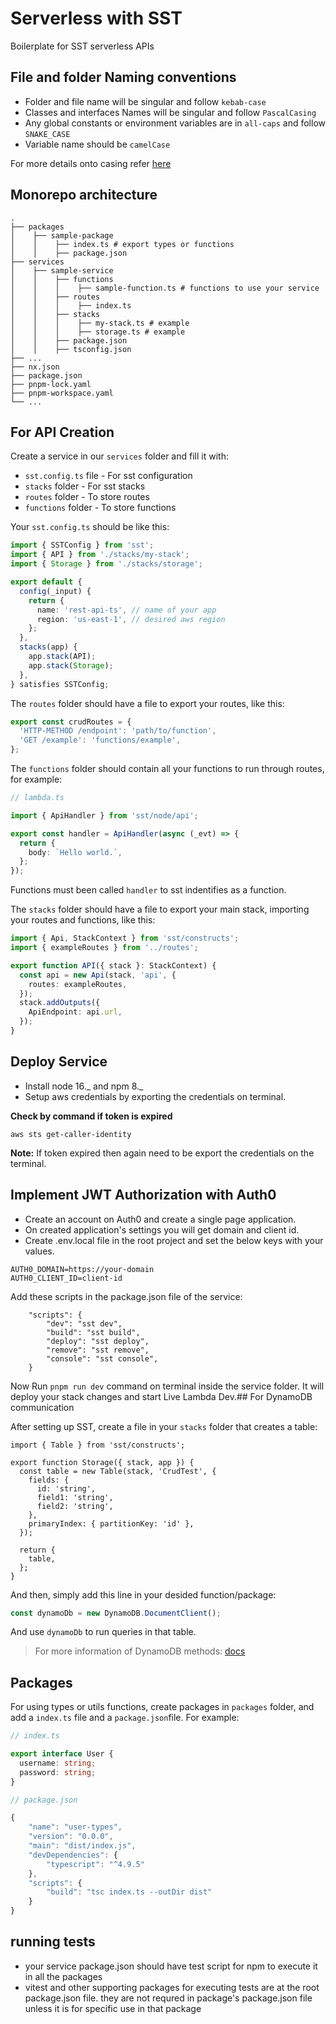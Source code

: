 # Serverless with SST

Boilerplate for SST serverless APIs

## File and folder Naming conventions

- Folder and file name will be singular and follow `kebab-case`
- Classes and interfaces Names will be singular and follow `PascalCasing`
- Any global constants or environment variables are in `all-caps` and follow `SNAKE_CASE`
- Variable name should be `camelCase`

For more details onto casing refer [here](https://medium.com/better-programming/string-case-styles-camel-pascal-snake-and-kebab-case-981407998841)

## Monorepo architecture

```
.
├── packages
│    ├── sample-package
│    │    ├── index.ts # export types or functions
│    │    ├── package.json
├── services
│    ├── sample-service
│    │    ├── functions
│    │    │    ├── sample-function.ts # functions to use your service
│    │    ├── routes
│    │    │    ├── index.ts
│    │    ├── stacks
│    │    │    ├── my-stack.ts # example
│    │    │    ├── storage.ts # example
│    │    ├── package.json
│    │    ├── tsconfig.json
├── ...
├── nx.json
├── package.json
├── pnpm-lock.yaml
├── pnpm-workspace.yaml
└── ...
```

## For API Creation

Create a service in our `services` folder and fill it with:

- `sst.config.ts` file - For sst configuration
- `stacks` folder - For sst stacks
- `routes` folder - To store routes
- `functions` folder - To store functions

Your `sst.config.ts` should be like this:

```typescript
import { SSTConfig } from 'sst';
import { API } from './stacks/my-stack';
import { Storage } from './stacks/storage';

export default {
  config(_input) {
    return {
      name: 'rest-api-ts', // name of your app
      region: 'us-east-1', // desired aws region
    };
  },
  stacks(app) {
    app.stack(API);
    app.stack(Storage);
  },
} satisfies SSTConfig;
```

The `routes` folder should have a file to export your routes, like this:

```typescript
export const crudRoutes = {
  'HTTP-METHOD /endpoint': 'path/to/function',
  'GET /example': 'functions/example',
};
```

The `functions` folder should contain all your functions to run through routes, for example:

```typescript
// lambda.ts

import { ApiHandler } from 'sst/node/api';

export const handler = ApiHandler(async (_evt) => {
  return {
    body: `Hello world.`,
  };
});
```

Functions must been called `handler` to sst indentifies as a function.

The `stacks` folder should have a file to export your main stack, importing your routes and functions, like this:

```typescript
import { Api, StackContext } from 'sst/constructs';
import { exampleRoutes } from '../routes';

export function API({ stack }: StackContext) {
  const api = new Api(stack, 'api', {
    routes: exampleRoutes,
  });
  stack.addOutputs({
    ApiEndpoint: api.url,
  });
}
```

## Deploy Service

- Install node 16._ and npm 8._
- Setup aws credentials by exporting the credentials on terminal.

**Check by command if token is expired**

```
aws sts get-caller-identity
```

**Note:** If token expired then again need to be export the credentials on the terminal.

## Implement JWT Authorization with Auth0

- Create an account on Auth0 and create a single page application.
- On created application's settings you will get domain and client id.
- Create .env.local file in the root project and set the below keys with your values.

```
AUTH0_DOMAIN=https://your-domain
AUTH0_CLIENT_ID=client-id
```

Add these scripts in the package.json file of the service:

```
	"scripts": {
		"dev": "sst dev",
		"build": "sst build",
		"deploy": "sst deploy",
		"remove": "sst remove",
		"console": "sst console",
	}
```

Now Run `pnpm run dev` command on terminal inside the service folder. It will deploy your stack changes and start Live Lambda Dev.## For DynamoDB communication

After setting up SST, create a file in your `stacks` folder that creates a table:

```
import { Table } from 'sst/constructs';

export function Storage({ stack, app }) {
  const table = new Table(stack, 'CrudTest', {
    fields: {
      id: 'string',
      field1: 'string',
      field2: 'string',
    },
    primaryIndex: { partitionKey: 'id' },
  });

  return {
    table,
  };
}

```

And then, simply add this line in your desided function/package:

```typescript
const dynamoDb = new DynamoDB.DocumentClient();
```

And use `dynamoDb` to run queries in that table.

> For more information of DynamoDB methods: [docs](https://www.npmjs.com/package/dynamodb)

## Packages

For using types or utils functions, create packages in `packages` folder, and add a `index.ts` file and a `package.json`file. For example:

```typescript
// index.ts

export interface User {
  username: string;
  password: string;
}
```

```typescript
// package.json

{
	"name": "user-types",
	"version": "0.0.0",
	"main": "dist/index.js",
	"devDependencies": {
		"typescript": "^4.9.5"
	},
	"scripts": {
		"build": "tsc index.ts --outDir dist"
	}
}
```

## running tests

- your service package.json should have test script for npm to execute it in all the packages
- vitest and other supporting packages for executing tests are at the root package.json file. they are not requred in package's package.json file unless it is for specific use in that package

